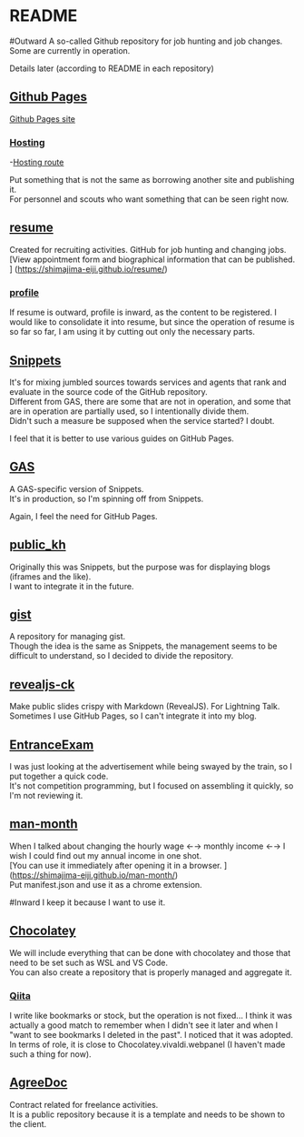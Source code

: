
# README

#Outward
A so-called Github repository for job hunting and job changes. <br>
Some are currently in operation.

Details later (according to README in each repository)

## [Github Pages](https://github.com/shimajima-eiji/shimajima-eiji.github.io)
[Github Pages site](https://shimajima-eiji.github.io)

### [Hosting](https://github.com/shimajima-eiji/Hosting)
-[Hosting route](https://shimajima-eiji.github.io/Hosting/)

Put something that is not the same as borrowing another site and publishing it.
<br> For personnel and scouts who want something that can be seen right now.

## [resume](https://github.com/shimajima-eiji/resume)
Created for recruiting activities. GitHub for job hunting and changing jobs. <br>
[View appointment form and biographical information that can be published. ] (https://shimajima-eiji.github.io/resume/)

### [profile](https://github.com/shimajima-eiji/profile)
If resume is outward, profile is inward, as the content to be registered.
I would like to consolidate it into resume, but since the operation of resume is so far so far, I am using it by cutting out only the necessary parts.

## [Snippets](https://github.com/shimajima-eiji/Snippets)
It's for mixing jumbled sources towards services and agents that rank and evaluate in the source code of the GitHub repository. <br>
Different from GAS, there are some that are not in operation, and some that are in operation are partially used, so I intentionally divide them. <br>
Didn't such a measure be supposed when the service started? I doubt.

I feel that it is better to use various guides on GitHub Pages.

## [GAS](https://github.com/shimajima-eiji/GAS)
A GAS-specific version of Snippets. <br>
It's in production, so I'm spinning off from Snippets. <br>

Again, I feel the need for GitHub Pages.

## [public_kh](https://github.com/shimajima-eiji/public_kh)
Originally this was Snippets, but the purpose was for displaying blogs (iframes and the like). <br>
I want to integrate it in the future.

## [gist](https://github.com/shimajima-eiji/gist)
A repository for managing gist. <br>
Though the idea is the same as Snippets, the management seems to be difficult to understand, so I decided to divide the repository.

## [revealjs-ck](https://github.com/shimajima-eiji/revealjs-ck)
Make public slides crispy with Markdown (RevealJS). For Lightning Talk. <br>
Sometimes I use GitHub Pages, so I can't integrate it into my blog.

## [EntranceExam](https://github.com/shimajima-eiji/EntranceExam)
I was just looking at the advertisement while being swayed by the train, so I put together a quick code. <br>
It's not competition programming, but I focused on assembling it quickly, so I'm not reviewing it.

## [man-month](https://github.com/shimajima-eiji/man-month)
When I talked about changing the hourly wage ←→ monthly income ←→ I wish I could find out my annual income in one shot. <br>
[You can use it immediately after opening it in a browser. ] (https://shimajima-eiji.github.io/man-month/)<br>
Put manifest.json and use it as a chrome extension.

#Inward
I keep it because I want to use it.

## [Chocolatey](https://github.com/shimajima-eiji/Chocolatey)
We will include everything that can be done with chocolatey and those that need to be set such as WSL and VS Code. <br>
You can also create a repository that is properly managed and aggregate it.

### [Qiita](https://github.com/shimajima-eiji/Qiita)
I write like bookmarks or stock, but the operation is not fixed...
I think it was actually a good match to remember when I didn't see it later and when I "want to see bookmarks I deleted in the past". I noticed that it was adopted.
In terms of role, it is close to Chocolatey.vivaldi.webpanel (I haven't made such a thing for now).

## [AgreeDoc](https://github.com/shimajima-eiji/AgreeDoc)
Contract related for freelance activities. <br>
It is a public repository because it is a template and needs to be shown to the client.

